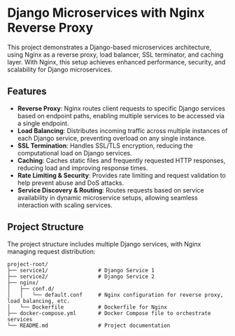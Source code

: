 # Django Microservices with Nginx Reverse Proxy

This project demonstrates a Django-based microservices architecture, using Nginx as a reverse proxy, load balancer, SSL terminator, and caching layer. With Nginx, this setup achieves enhanced performance, security, and scalability for Django microservices.

## Features

- **Reverse Proxy**: Nginx routes client requests to specific Django services based on endpoint paths, enabling multiple services to be accessed via a single endpoint.
- **Load Balancing**: Distributes incoming traffic across multiple instances of each Django service, preventing overload on any single instance.
- **SSL Termination**: Handles SSL/TLS encryption, reducing the computational load on Django services.
- **Caching**: Caches static files and frequently requested HTTP responses, reducing load and improving response times.
- **Rate Limiting & Security**: Provides rate limiting and request validation to help prevent abuse and DoS attacks.
- **Service Discovery & Routing**: Routes requests based on service availability in dynamic microservice setups, allowing seamless interaction with scaling services.

## Project Structure

The project structure includes multiple Django services, with Nginx managing request distribution:

```plaintext
project-root/
├── service1/                # Django Service 1
├── service2/                # Django Service 2
├── nginx/
│   ├── conf.d/
│   │   └── default.conf     # Nginx configuration for reverse proxy, load balancing, etc.
│   └── Dockerfile           # Dockerfile for Nginx
├── docker-compose.yml       # Docker Compose file to orchestrate services
└── README.md                # Project documentation
```
